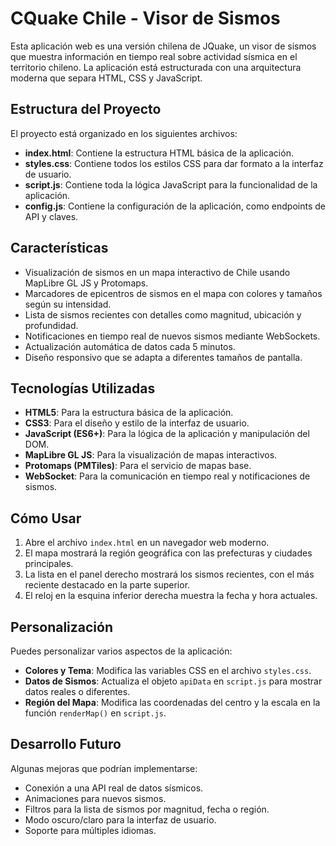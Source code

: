 # CQuake Chile - Visor de Sismos

Esta aplicación web es una versión chilena de JQuake, un visor de sismos que muestra información en tiempo real sobre actividad sísmica en el territorio chileno. La aplicación está estructurada con una arquitectura moderna que separa HTML, CSS y JavaScript.

## Estructura del Proyecto

El proyecto está organizado en los siguientes archivos:

- **index.html**: Contiene la estructura HTML básica de la aplicación.
- **styles.css**: Contiene todos los estilos CSS para dar formato a la interfaz de usuario.
- **script.js**: Contiene toda la lógica JavaScript para la funcionalidad de la aplicación.
- **config.js**: Contiene la configuración de la aplicación, como endpoints de API y claves.

## Características

- Visualización de sismos en un mapa interactivo de Chile usando MapLibre GL JS y Protomaps.
- Marcadores de epicentros de sismos en el mapa con colores y tamaños según su intensidad.
- Lista de sismos recientes con detalles como magnitud, ubicación y profundidad.
- Notificaciones en tiempo real de nuevos sismos mediante WebSockets.
- Actualización automática de datos cada 5 minutos.
- Diseño responsivo que se adapta a diferentes tamaños de pantalla.

## Tecnologías Utilizadas

- **HTML5**: Para la estructura básica de la aplicación.
- **CSS3**: Para el diseño y estilo de la interfaz de usuario.
- **JavaScript (ES6+)**: Para la lógica de la aplicación y manipulación del DOM.
- **MapLibre GL JS**: Para la visualización de mapas interactivos.
- **Protomaps (PMTiles)**: Para el servicio de mapas base.
- **WebSocket**: Para la comunicación en tiempo real y notificaciones de sismos.

## Cómo Usar

1. Abre el archivo `index.html` en un navegador web moderno.
2. El mapa mostrará la región geográfica con las prefecturas y ciudades principales.
3. La lista en el panel derecho mostrará los sismos recientes, con el más reciente destacado en la parte superior.
4. El reloj en la esquina inferior derecha muestra la fecha y hora actuales.

## Personalización

Puedes personalizar varios aspectos de la aplicación:

- **Colores y Tema**: Modifica las variables CSS en el archivo `styles.css`.
- **Datos de Sismos**: Actualiza el objeto `apiData` en `script.js` para mostrar datos reales o diferentes.
- **Región del Mapa**: Modifica las coordenadas del centro y la escala en la función `renderMap()` en `script.js`.

## Desarrollo Futuro

Algunas mejoras que podrían implementarse:

- Conexión a una API real de datos sísmicos.
- Animaciones para nuevos sismos.
- Filtros para la lista de sismos por magnitud, fecha o región.
- Modo oscuro/claro para la interfaz de usuario.
- Soporte para múltiples idiomas.